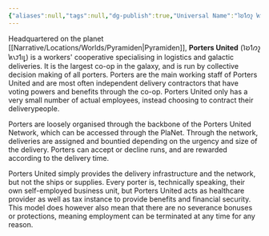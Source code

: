 ```yaml
---
{"aliases":null,"tags":null,"dg-publish":true,"Universal Name":"𐑐𐑹𐑑𐑼𐑟 𐑿𐑯𐑲𐑑𐑦𐑛","permalink":"/narrative/factions/corporations/porters-united/","dgPassFrontmatter":true}
---
```


Headquartered on the planet [[Narrative/Locations/Worlds/Pyramiden\|Pyramiden]], **Porters United** (𐑐𐑹𐑑𐑼𐑟 𐑿𐑯𐑲𐑑𐑦𐑛) is a workers' cooperative specialising in logistics and galactic deliveries. It is the largest co-op in the galaxy, and is run by collective decision making of all porters. Porters are the main working staff of Porters United and are most often independent delivery contractors that have voting powers and benefits through the co-op. Porters United only has a very small number of actual employees, instead choosing to contract their deliverypeople.

Porters are loosely organised through the backbone of the Porters United Network, which can be accessed through the PlaNet. Through the network, deliveries are assigned and bountied depending on the urgency and size of the delivery. Porters can accept or decline runs, and are rewarded according to the delivery time.

Porters United simply provides the delivery infrastructure and the network, but not the ships or supplies. Every porter is, technically speaking, their own self-employed business unit, but Porters United acts as healthcare provider as well as tax instance to provide benefits and financial security. This model does however also mean that there are no severance bonuses or protections, meaning employment can be terminated at any time for any reason.

